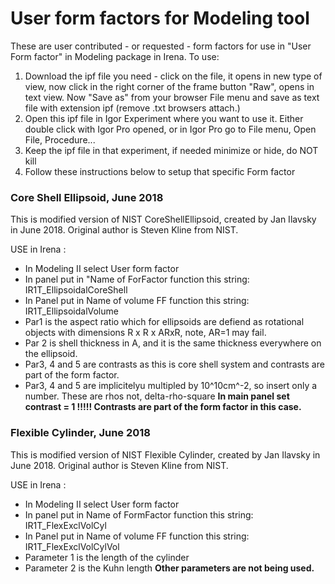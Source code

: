 # User form factors for Modeling tool
These are user contributed - or requested - form factors for use in "User Form factor" in Modeling package in Irena. 
To use:
1. Download the ipf file you need - click on the file, it opens in new type of view, now click in the right corner of the frame button "Raw", opens in text view. Now "Save as" from your browser File menu and save as text file with extension ipf (remove .txt browsers attach.) 
2. Open this ipf file in Igor Experiment where you want to use it. Either double click with Igor Pro opened, or in Igor Pro go to File menu, Open File, Procedure... 
3. Keep the ipf file in that experiment, if needed minimize or hide, do NOT kill
4. Follow these instructions below to setup that specific Form factor


### Core Shell Ellipsoid, June 2018
This is modified version of NIST CoreShellEllipsoid, created by Jan Ilavsky in June 2018. Original author is Steven Kline from NIST. 

USE in Irena :
* In Modeling II select User form factor 
* In panel put in "Name of ForFactor function this string:    IR1T_EllipsoidalCoreShell
* In Panel put in Name of volume FF function this string:     IR1T_EllipsoidalVolume
* Par1 is the aspect ratio which for ellipsoids are defiend as rotational objects with dimensions R x R x ARxR, note, AR=1 may fail. 
* Par 2 is shell thickness in A, and it is the same thickness everywhere on the ellipsoid. 
* Par3, 4 and 5 are contrasts as this is core shell system and contrasts are part of the form factor. 
* Par3, 4 and 5 are implicitelyu multipled by 10^10cm^-2, so insert only a number. These are rhos not, delta-rho-square
**In main panel set contrast = 1 !!!!! Contrasts are part of the form factor in this case.**


### Flexible Cylinder, June 2018
This is modified version of NIST Flexible Cylinder, created by Jan Ilavsky in June 2018. Original author is Steven Kline from NIST. 

USE in Irena :
* In Modeling II select User form factor 
* In panel put in Name of FormFactor function this string:    IR1T_FlexExclVolCyl
* In Panel put in Name of volume FF function this string:    IR1T_FlexExclVolCylVol
* Parameter 1 is the length of the cylinder
* Parameter 2 is the Kuhn length
**Other parameters are not being used.** 

